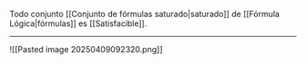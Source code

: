 Todo conjunto [[Conjunto de fórmulas saturado|saturado]] de [[Fórmula Lógica|fórmulas]] es [[Satisfacible]].
***
![[Pasted image 20250409092320.png]]